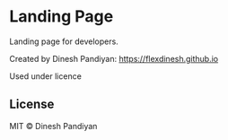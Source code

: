 # Landing Page

Landing page for developers.

Created by Dinesh Pandiyan: https://flexdinesh.github.io

Used under licence

## License

MIT © Dinesh Pandiyan
